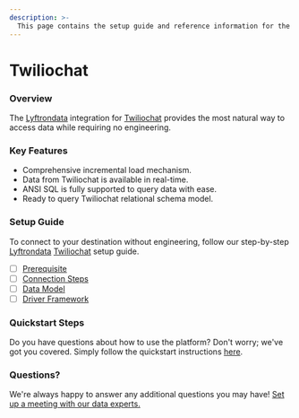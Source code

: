 ```yaml
---
description: >-
  This page contains the setup guide and reference information for the Twiliochat source connector.
---
```


# Twiliochat

### Overview

The [Lyftrondata](https://www.lyftrondata.com/) integration for [Twiliochat](https://www.lyftrondata.com/integration/business-analytics/twillio/) provides the most natural way to access data while requiring no engineering.

### Key Features

* Comprehensive incremental load mechanism.
* Data from Twiliochat is available in real-time.&#x20;
* ANSI SQL is fully supported to query data with ease.
* Ready to query Twiliochat relational schema model.

### Setup Guide

To connect to your destination without engineering, follow our step-by-step [Lyftrondata](https://www.lyftrondata.com/)  [Twiliochat](https://www.lyftrondata.com/integration/business-analytics/twillio/) setup guide.

* [ ] [Prerequisite](prerequisite.md)
* [ ] [Connection Steps](connection-steps.md)
* [ ] [Data Model](data-model/erd.md)
* [ ] [Driver Framework](driver-framework/)

### Quickstart Steps

Do you have questions about how to use the platform? Don't worry; we've got you covered. Simply follow the quickstart instructions [here](../README.md).

### Questions? <a href="#questions" id="questions"></a>

We're always happy to answer any additional questions you may have! [Set up a meeting with our data experts.](https://www.lyftrondata.com/book-a-meeting/)

